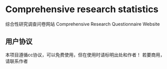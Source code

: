 # Comprehensive research statistics
综合性研究调查问卷网站 Comprehensive Research Questionnaire Website

## 用户协议
本项目遵循cc协议，可以免费使用，但在使用时请标明出处和作者！
若要商用，请联系作者
